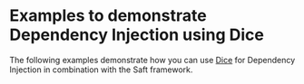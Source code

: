 # Examples to demonstrate Dependency Injection using Dice

The following examples demonstrate how you can use [Dice](https://github.com/TomBZombie/Dice) for
Dependency Injection in combination with the Saft framework.
